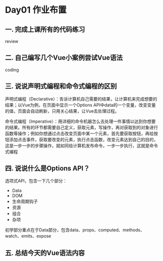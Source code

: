 # Day01 作业布置

## 一. 完成上课所有的代码练习

review





## 二. 自己编写几个Vue小案例尝试Vue语法



coding



## 三. 说说声明式编程和命令式编程的区别

声明式编程（Declarative）：告诉计算机自己需要的结果，让计算机来完成想要的结果；以Vue为例，在页面中显示一个Options API中data的一个变量，改变变量的值，页面会自动刷新，只用关心结果，让Vue去处理过程。



命令式编程（Imperative）：用详细的命令机器怎么去处理一件事情以达到你想要的结果。所有的环节都需要自己定义，获取元素，写操作，再对获取到的对象进行函数等操作；例如你想通过点击改变页面中某一个元素，首先要获取按钮，再给按钮添加点击事件，获取要改变的元素，执行点击函数，改变元素达到自己的目的，这是一步一步的步骤操作，就如同给计算机发布命令，一步一步执行，这就是命令式编程



## 四. 说说什么是Options API？

选项式API，包含一下几个部分：

- Data
- DOM
- 生命周期钩子
- 资源
- 组合
- 杂项

初学部分重点在于Data部分，包含data、props、computed、methods、watch、emits、expose

## 五. 总结今天的Vue语法内容













































